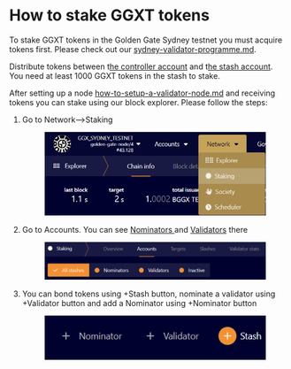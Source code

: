 # How to stake GGXT tokens

To stake GGXT tokens in the Golden Gate Sydney testnet you must acquire tokens first. Please check out our [sydney-validator-programme.md](sydney-validator-programme.md "mention").

Distribute tokens between t[he controller account](../#controller-account) and t[he stash account](../#stash-account). You need at least 1000 GGXT tokens in the stash to stake.

After setting up a node [how-to-setup-a-validator-node.md](how-to-setup-a-validator-node.md "mention") and receiving tokens you can stake using our block explorer. Please follow the steps:

1.  Go to Network-->Staking

    <figure><img src="../.gitbook/assets/image (4).png" alt=""><figcaption></figcaption></figure>
2.  &#x20;Go to Accounts. You can see [Nominators ](../#nominator)and [Validators](../#validator) there

    <figure><img src="../.gitbook/assets/image (3).png" alt=""><figcaption></figcaption></figure>
3.  You can bond tokens using +Stash button, nominate a validator using +Validator button and add a Nominator using +Nominator button

    <figure><img src="../.gitbook/assets/image (1).png" alt=""><figcaption></figcaption></figure>
